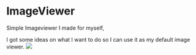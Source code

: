 # ImageViewer
Simple Imageviewer I made for myself,

I got some ideas on what I want to do so I can use it as my default image viewer.
![](http://i.imgur.com/qjdloyC.jpg)

